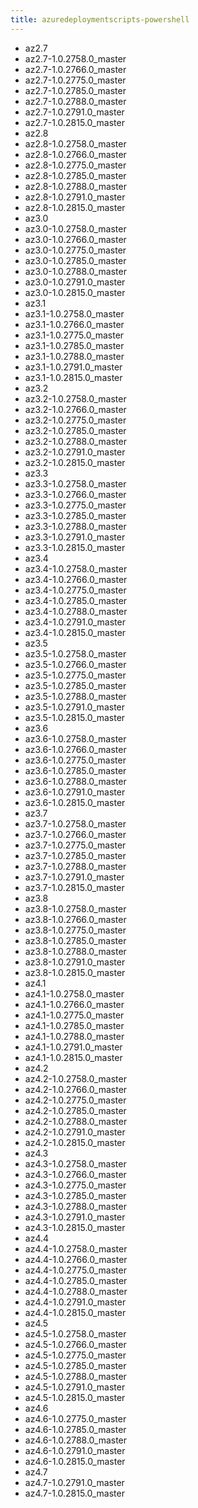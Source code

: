 ```yaml
---
title: azuredeploymentscripts-powershell
---
```

- az2.7
- az2.7-1.0.2758.0_master
- az2.7-1.0.2766.0_master
- az2.7-1.0.2775.0_master
- az2.7-1.0.2785.0_master
- az2.7-1.0.2788.0_master
- az2.7-1.0.2791.0_master
- az2.7-1.0.2815.0_master
- az2.8
- az2.8-1.0.2758.0_master
- az2.8-1.0.2766.0_master
- az2.8-1.0.2775.0_master
- az2.8-1.0.2785.0_master
- az2.8-1.0.2788.0_master
- az2.8-1.0.2791.0_master
- az2.8-1.0.2815.0_master
- az3.0
- az3.0-1.0.2758.0_master
- az3.0-1.0.2766.0_master
- az3.0-1.0.2775.0_master
- az3.0-1.0.2785.0_master
- az3.0-1.0.2788.0_master
- az3.0-1.0.2791.0_master
- az3.0-1.0.2815.0_master
- az3.1
- az3.1-1.0.2758.0_master
- az3.1-1.0.2766.0_master
- az3.1-1.0.2775.0_master
- az3.1-1.0.2785.0_master
- az3.1-1.0.2788.0_master
- az3.1-1.0.2791.0_master
- az3.1-1.0.2815.0_master
- az3.2
- az3.2-1.0.2758.0_master
- az3.2-1.0.2766.0_master
- az3.2-1.0.2775.0_master
- az3.2-1.0.2785.0_master
- az3.2-1.0.2788.0_master
- az3.2-1.0.2791.0_master
- az3.2-1.0.2815.0_master
- az3.3
- az3.3-1.0.2758.0_master
- az3.3-1.0.2766.0_master
- az3.3-1.0.2775.0_master
- az3.3-1.0.2785.0_master
- az3.3-1.0.2788.0_master
- az3.3-1.0.2791.0_master
- az3.3-1.0.2815.0_master
- az3.4
- az3.4-1.0.2758.0_master
- az3.4-1.0.2766.0_master
- az3.4-1.0.2775.0_master
- az3.4-1.0.2785.0_master
- az3.4-1.0.2788.0_master
- az3.4-1.0.2791.0_master
- az3.4-1.0.2815.0_master
- az3.5
- az3.5-1.0.2758.0_master
- az3.5-1.0.2766.0_master
- az3.5-1.0.2775.0_master
- az3.5-1.0.2785.0_master
- az3.5-1.0.2788.0_master
- az3.5-1.0.2791.0_master
- az3.5-1.0.2815.0_master
- az3.6
- az3.6-1.0.2758.0_master
- az3.6-1.0.2766.0_master
- az3.6-1.0.2775.0_master
- az3.6-1.0.2785.0_master
- az3.6-1.0.2788.0_master
- az3.6-1.0.2791.0_master
- az3.6-1.0.2815.0_master
- az3.7
- az3.7-1.0.2758.0_master
- az3.7-1.0.2766.0_master
- az3.7-1.0.2775.0_master
- az3.7-1.0.2785.0_master
- az3.7-1.0.2788.0_master
- az3.7-1.0.2791.0_master
- az3.7-1.0.2815.0_master
- az3.8
- az3.8-1.0.2758.0_master
- az3.8-1.0.2766.0_master
- az3.8-1.0.2775.0_master
- az3.8-1.0.2785.0_master
- az3.8-1.0.2788.0_master
- az3.8-1.0.2791.0_master
- az3.8-1.0.2815.0_master
- az4.1
- az4.1-1.0.2758.0_master
- az4.1-1.0.2766.0_master
- az4.1-1.0.2775.0_master
- az4.1-1.0.2785.0_master
- az4.1-1.0.2788.0_master
- az4.1-1.0.2791.0_master
- az4.1-1.0.2815.0_master
- az4.2
- az4.2-1.0.2758.0_master
- az4.2-1.0.2766.0_master
- az4.2-1.0.2775.0_master
- az4.2-1.0.2785.0_master
- az4.2-1.0.2788.0_master
- az4.2-1.0.2791.0_master
- az4.2-1.0.2815.0_master
- az4.3
- az4.3-1.0.2758.0_master
- az4.3-1.0.2766.0_master
- az4.3-1.0.2775.0_master
- az4.3-1.0.2785.0_master
- az4.3-1.0.2788.0_master
- az4.3-1.0.2791.0_master
- az4.3-1.0.2815.0_master
- az4.4
- az4.4-1.0.2758.0_master
- az4.4-1.0.2766.0_master
- az4.4-1.0.2775.0_master
- az4.4-1.0.2785.0_master
- az4.4-1.0.2788.0_master
- az4.4-1.0.2791.0_master
- az4.4-1.0.2815.0_master
- az4.5
- az4.5-1.0.2758.0_master
- az4.5-1.0.2766.0_master
- az4.5-1.0.2775.0_master
- az4.5-1.0.2785.0_master
- az4.5-1.0.2788.0_master
- az4.5-1.0.2791.0_master
- az4.5-1.0.2815.0_master
- az4.6
- az4.6-1.0.2775.0_master
- az4.6-1.0.2785.0_master
- az4.6-1.0.2788.0_master
- az4.6-1.0.2791.0_master
- az4.6-1.0.2815.0_master
- az4.7
- az4.7-1.0.2791.0_master
- az4.7-1.0.2815.0_master

